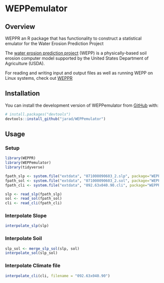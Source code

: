 
<!-- README.md is generated from README.Rmd. Please edit that file -->

# WEPPemulator

## Overview

WEPPR an R package that has functionality to construct a statistical
emulator for the Water Erosion Prediction Project

The [water erosion prediction
project](https://www.fs.usda.gov/ccrc/tool/watershed-erosion-prediction-project-wepp)
(WEPP) is a physically-based soil erosion computer model supported by
the United States Department of Agriculture (USDA).

For reading and writing input and output files as well as running WEPP
on Linux systems, check out [WEPPR](https://github.com/jarad/WEPPR)

## Installation

You can install the development version of WEPPemulator from
[GitHub](https://github.com/) with:

``` r
# install.packages("devtools")
devtools::install_github("jarad/WEPPemulator")
```

## Usage

### Setup

``` r
library(WEPPR)
library(WEPPemulator)
library(tidyverse)

fpath_slp <- system.file("extdata", "071000090603_2.slp", package="WEPPR")
fpath_sol <- system.file("extdata", "071000090603_2.sol", package="WEPPR")
fpath_cli <- system.file("extdata", "092.63x040.90.cli", package="WEPPR")

slp <- read_slp(fpath_slp)
sol <- read_sol(fpath_sol)
cli <- read_cli(fpath_cli)
```

### Interpolate Slope

``` r
interpolate_slp(slp)
```

### Interpolate Soil

``` r
slp_sol <- merge_slp_sol(slp, sol)
interpolate_sol(slp_sol)
```

### Interpolate Climate file

``` r
interpolate_cli(cli, filename = "092.63x040.90")
```
